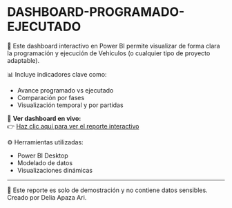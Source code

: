 # DASHBOARD-PROGRAMADO-EJECUTADO

🎯 Este dashboard interactivo en Power BI permite visualizar de forma clara la programación y ejecución de Vehículos (o cualquier tipo de proyecto adaptable).

📊 Incluye indicadores clave como:
- Avance programado vs ejecutado
- Comparación por fases
- Visualización temporal y por partidas

🔗 **Ver dashboard en vivo:**  
👉 [Haz clic aquí para ver el reporte interactivo](https://app.powerbi.com/view?r=eyJrIjoiYmZmNGY1ZGEtNGEwZC00ZTc2LWJjMTgtMGM3NjhhNDlhOTgzIiwidCI6IjM3MDVjZGZlLTE5OTEtNDhmYy05NTc5LWIwZGE4NWVlYzllZSIsImMiOjR9)

⚙️ Herramientas utilizadas:
- Power BI Desktop
- Modelado de datos
- Visualizaciones dinámicas

---

📌 Este reporte es solo de demostración y no contiene datos sensibles. Creado por Delia Apaza Ari.
